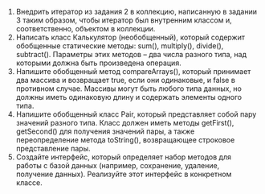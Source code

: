 1. Внедрить итератор из задания 2 в коллекцию, написанную в задании 3 таким образом,
   чтобы итератор был внутренним классом и, соответственно, объектом в коллекции.
2. Написать класс Калькулятор (необобщенный), который содержит обобщенные статические методы: sum(), multiply(), divide(), subtract(). Параметры этих методов – два
   числа разного типа, над которыми должна быть произведена операция.
3. Напишите обобщенный метод compareArrays(), который принимает два массива и
   возвращает true, если они одинаковые, и false в противном случае. Массивы могут быть
   любого типа данных, но должны иметь одинаковую длину и содержать элементы одного
   типа.
4. Напишите обобщенный класс Pair, который представляет собой пару значений разного типа. Класс должен иметь методы getFirst(), getSecond() для получения значений
   пары, а также переопределение метода toString(), возвращающее строковое представление пары.
5. Создайте интерфейс, который определяет набор методов для работы с базой данных (например, сохранение, удаление, получение данных). Реализуйте этот интерфейс в конкретном классе.